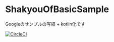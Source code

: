 # ShakyouOfBasicSample
Googleのサンプルの写経 + kotlin化です

[![CircleCI](https://circleci.com/gh/Luecy1/ShakyouOfBasicSample.svg?style=svg)](https://circleci.com/gh/Luecy1/ShakyouOfBasicSample)
